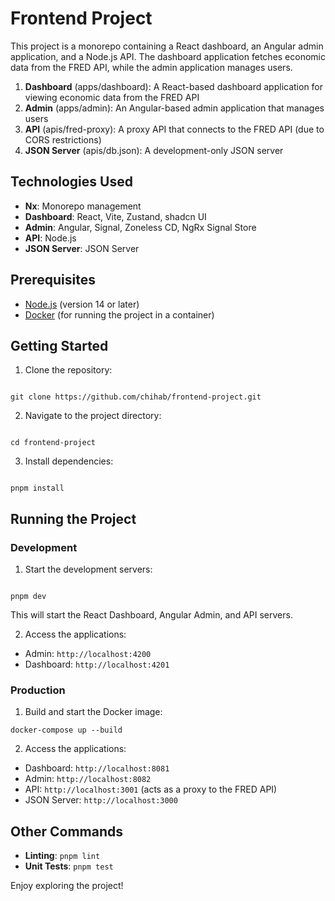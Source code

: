 # Frontend Project

This project is a monorepo containing a React dashboard, an Angular admin application, and a Node.js API. The dashboard application fetches economic data from the FRED API, while the admin application manages users.

1. **Dashboard** (apps/dashboard): A React-based dashboard application for viewing economic data from the FRED API
2. **Admin** (apps/admin): An Angular-based admin application that manages users
3. **API** (apis/fred-proxy): A proxy API that connects to the FRED API (due to CORS restrictions)
4. **JSON Server** (apis/db.json): A development-only JSON server

## Technologies Used

- **Nx**: Monorepo management
- **Dashboard**: React, Vite, Zustand, shadcn UI
- **Admin**: Angular, Signal, Zoneless CD, NgRx Signal Store
- **API**: Node.js
- **JSON Server**: JSON Server

## Prerequisites

- [Node.js](https://nodejs.org/) (version 14 or later)
- [Docker](https://www.docker.com/) (for running the project in a container)

## Getting Started

1. Clone the repository:

```

git clone https://github.com/chihab/frontend-project.git

```

2. Navigate to the project directory:

```

cd frontend-project

```

3. Install dependencies:

```

pnpm install

```

## Running the Project

### Development

1. Start the development servers:

```

pnpm dev

```

This will start the React Dashboard, Angular Admin, and API servers.

2. Access the applications:

- Admin: `http://localhost:4200`
- Dashboard: `http://localhost:4201`

### Production

1. Build and start the Docker image:

```
docker-compose up --build

```

2. Access the applications:

- Dashboard: `http://localhost:8081`
- Admin: `http://localhost:8082`
- API: `http://localhost:3001` (acts as a proxy to the FRED API)
- JSON Server: `http://localhost:3000`

## Other Commands

- **Linting**: `pnpm lint`
- **Unit Tests**: `pnpm test`

Enjoy exploring the project!

```

```
